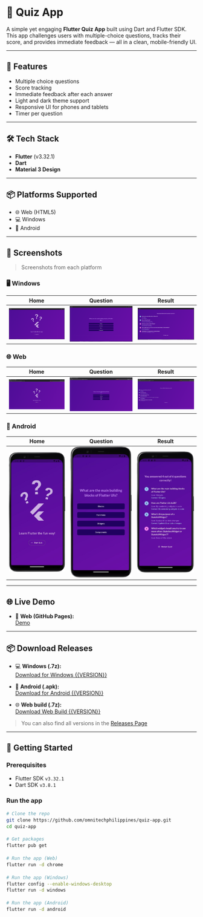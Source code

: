 # 📱 Quiz App

A simple yet engaging **Flutter Quiz App** built using Dart and Flutter SDK. This app challenges users with multiple-choice questions, tracks their score, and provides immediate feedback — all in a clean, mobile-friendly UI.

---

## 🚀 Features

- Multiple choice questions
- Score tracking
- Immediate feedback after each answer
- Light and dark theme support
- Responsive UI for phones and tablets
- Timer per question

---

## 🛠️ Tech Stack

- **Flutter** (v3.32.1)
- **Dart**
- **Material 3 Design**

---
## 📦 Platforms Supported

- 🌐️ Web (HTML5)
- 💻 Windows
- 📱 Android

---

## 📸 Screenshots

> Screenshots from each platform

### 🖥️ Windows

| Home                                          | Question                                              | Result                                            |
|-----------------------------------------------|-------------------------------------------------------|---------------------------------------------------|
| ![Home](screenshots/windows/windows-home.png) | ![Question](screenshots/windows/windows-question.png) | ![Result](screenshots/windows/windows-result.png) |

### 🌐 Web

| Home                                  | Question                                      | Result                                    |
|---------------------------------------|-----------------------------------------------|-------------------------------------------|
| ![Home](screenshots/web/web-home.png) | ![Question](screenshots/web/web-question.png) | ![Result](screenshots/web/web-result.png) |

### 📱 Android

| Home                                          | Question                                              | Result                                            |
|-----------------------------------------------|-------------------------------------------------------|---------------------------------------------------|
| ![Home](screenshots/android/android-home.png) | ![Question](screenshots/android/android-question.png) | ![Result](screenshots/android/android-result.png) |


---

## 🌐 Live Demo

- 🔗 **Web (GitHub Pages):**  
  [Demo](https://omnitechphilippines.github.io/quiz-app/)

---

## 📦 Download Releases

- 💻 **Windows (.7z):**  
  [Download for Windows {{VERSION}}](https://github.com/omnitechphilippines/quiz-app/releases/download/{{ENCODED_VERSION}}/windows-release-{{ENCODED_VERSION}}.7z)

- 📱 **Android (.apk):**  
  [Download for Android {{VERSION}}](https://github.com/omnitechphilippines/quiz-app/releases/download/{{ENCODED_VERSION}}/app-release-{{ENCODED_VERSION}}.apk)

- 🌐 **Web build (.7z):**  
  [Download Web Build {{VERSION}}](https://github.com/omnitechphilippines/quiz-app/releases/download/{{ENCODED_VERSION}}/web-release-{{ENCODED_VERSION}}.7z)

> You can also find all versions in the [Releases Page](https://github.com/omnitechphilippines/quiz-app/releases)

---

## 🚀 Getting Started

### Prerequisites

- Flutter SDK `v3.32.1`
- Dart SDK `v3.8.1`

### Run the app

```bash
# Clone the repo
git clone https://github.com/omnitechphilippines/quiz-app.git
cd quiz-app

# Get packages
flutter pub get

# Run the app (Web)
flutter run -d chrome

# Run the app (Windows)
flutter config --enable-windows-desktop
flutter run -d windows

# Run the app (Android)
flutter run -d android